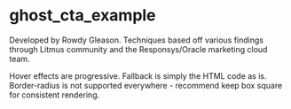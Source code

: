 # ghost_cta_example

Developed by Rowdy Gleason. Techniques based off various findings through Litmus community and the Responsys/Oracle marketing cloud team.

Hover effects are progressive. Fallback is simply the HTML code as is.
Border-radius is not supported everywhere - recommend keep box square
for consistent rendering.
